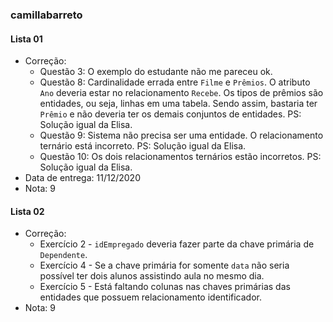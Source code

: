 ### camillabarreto

#### Lista 01
 - Correção:
   - Questão 3: O exemplo do estudante não me pareceu ok.
   - Questão 8: Cardinalidade errada entre `Filme` e `Prêmios`. O atributo `Ano` deveria estar no relacionamento `Recebe`. Os tipos de prêmios são entidades, ou seja, linhas em uma tabela. Sendo assim, bastaria ter `Prêmio` e não deveria ter os demais conjuntos de entidades. PS: Solução igual da Elisa.
   - Questão 9: Sistema não precisa ser uma entidade. O relacionamento ternário está incorreto. PS: Solução igual da Elisa.
   - Questão 10: Os dois relacionamentos ternários estão incorretos. PS: Solução igual da Elisa.
 - Data de entrega: 11/12/2020
 - Nota: 9

#### Lista 02

- Correção:
  - Exercício 2 - `idEmpregado` deveria fazer parte da chave primária de `Dependente`.
  - Exercício 4 - Se a chave primária for somente `data` não seria possível ter dois alunos assistindo aula no mesmo dia.
  - Exercício 5 - Está faltando colunas nas chaves primárias das entidades que possuem relacionamento identificador.
- Nota: 9


